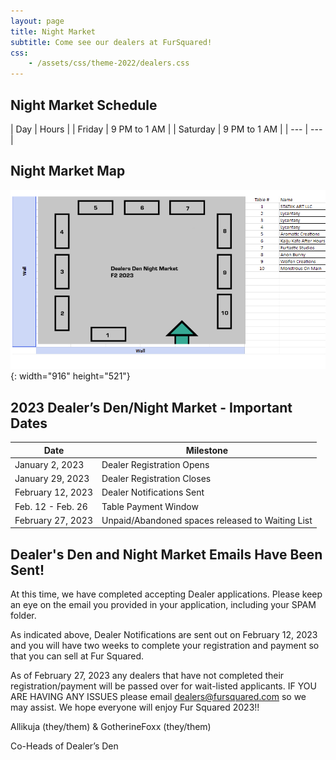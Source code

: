 ```yaml
---
layout: page
title: Night Market
subtitle: Come see our dealers at FurSquared!
css:
    - /assets/css/theme-2022/dealers.css
---
```

## Night Market Schedule

| Day | Hours |
| Friday | 9 PM to 1 AM |
| Saturday | 9 PM to 1 AM |
| --- | --- |

## Night Market Map

![](/uploads/nightmarket.png){: width="916" height="521"}

## 2023 Dealer’s Den/Night Market - Important Dates

| Date | Milestone |
| --- | --- |
| January 2, 2023 | Dealer Registration Opens |
| January 29, 2023 | Dealer Registration Closes |
| February 12, 2023 | Dealer Notifications Sent |
| Feb. 12 - Feb. 26 | Table Payment Window |
| February 27, 2023 | Unpaid/Abandoned spaces released to Waiting List |

## Dealer's Den and Night Market Emails Have Been Sent!

At this time, we have completed accepting Dealer applications. Please keep an eye on the email you provided in your application, including your SPAM folder.

As indicated above, Dealer Notifications are sent out on February 12, 2023 and you will have two weeks to complete your registration and payment so that you can sell at Fur Squared.

As of February 27, 2023 any dealers that have not completed their registration/payment will be passed over for wait-listed applicants. IF YOU ARE HAVING ANY ISSUES please email [dealers@fursquared.com](mailto:dealers@fursquared.com) so we may assist. We hope everyone will enjoy Fur Squared 2023!!

Allikuja (they/them) & GotherineFoxx (they/them)

Co-Heads of Dealer’s Den